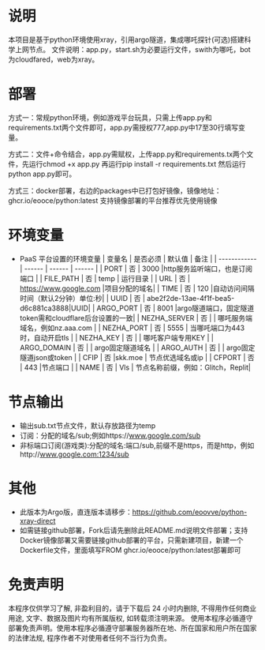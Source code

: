 # 说明

本项目是基于python环境使用xray，引用argo隧道，集成哪吒探针(可选)搭建科学上网节点。
文件说明：app.py，start.sh为必要运行文件，swith为哪吒，bot为cloudfared，web为xray。

# 部署

方式一：常规python环境，例如游戏平台玩具，只需上传app.py和requirements.txt两个文件即可，app.py需授权777,app.py中17至30行填写变量。

方式二：文件+命令结合，app.py需赋权，上传app.py和requirements.tx两个文件，先运行chmod +x app.py 再运行pip install -r requirements.txt 然后运行python app.py即可。

方式三：docker部署，右边的packages中已打包好镜像，镜像地址：ghcr.io/eooce/python:latest 支持镜像部署的平台推荐优先使用镜像

# 环境变量
* PaaS 平台设置的环境变量
  | 变量名        | 是否必须 | 默认值 | 备注 |
  | ------------ | ------ | ------ | ------ |
  | PORT         | 否 |  3000  |http服务监听端口，也是订阅端口     |
  | FILE_PATH    | 否 |  temp  | 运行目录                         | 
  | URL          | 否 | https://www.google.com     |项目分配的域名|
  | TIME         | 否 | 120    |自动访问间隔时间（默认2分钟）单位:秒|
  | UUID         | 否 | abe2f2de-13ae-4f1f-bea5-d6c881ca3888|UUID|
  | ARGO_PORT    | 否 |  8001  |argo隧道端口，固定隧道token需和cloudflare后台设置的一致|
  | NEZHA_SERVER | 否 |        | 哪吒服务端域名，例如nz.aaa.com    |
  | NEZHA_PORT   | 否 |  5555  | 当哪吒端口为443时，自动开启tls    |
  | NEZHA_KEY    | 否 |        | 哪吒客户端专用KEY                |
  | ARGO_DOMAIN  | 否 |        | argo固定隧道域名                 |
  | ARGO_AUTH    | 否 |        | argo固定隧道json或token          |
  | CFIP         | 否 |skk.moe | 节点优选域名或ip                 |
  | CFPORT       | 否 |  443   |节点端口                          |
  | NAME         | 否 |  Vls   | 节点名称前缀，例如：Glitch，Replit|

# 节点输出
* 输出sub.txt节点文件，默认存放路径为temp
* 订阅：分配的域名/sub;例如https://www.google.com/sub
* 非标端口订阅(游戏类):分配的域名:端口/sub,前缀不是https，而是http，例如http://www.google.com:1234/sub

# 其他
* 此版本为Argo版，直连版本请移步：https://github.com/eoovve/python-xray-direct
* 如需链接github部署，Fork后请先删除此README.md说明文件部署；支持Docker镜像部署又需要链接github部署的平台，只需新建项目，新建一个Dockerfile文件，里面填写FROM ghcr.io/eooce/python:latest部署即可

# 免责声明
本程序仅供学习了解, 非盈利目的，请于下载后 24 小时内删除, 不得用作任何商业用途, 文字、数据及图片均有所属版权, 如转载须注明来源。
使用本程序必循遵守部署免责声明。使用本程序必循遵守部署服务器所在地、所在国家和用户所在国家的法律法规, 程序作者不对使用者任何不当行为负责。
